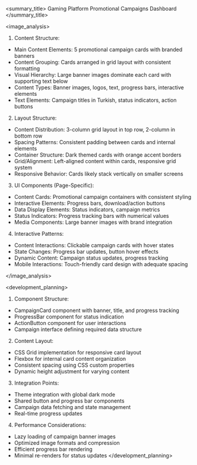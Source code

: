 <summary_title>
Gaming Platform Promotional Campaigns Dashboard
</summary_title>

<image_analysis>
1. Content Structure:
- Main Content Elements: 5 promotional campaign cards with branded banners
- Content Grouping: Cards arranged in grid layout with consistent formatting
- Visual Hierarchy: Large banner images dominate each card with supporting text below
- Content Types: Banner images, logos, text, progress bars, interactive elements
- Text Elements: Campaign titles in Turkish, status indicators, action buttons

2. Layout Structure:
- Content Distribution: 3-column grid layout in top row, 2-column in bottom row
- Spacing Patterns: Consistent padding between cards and internal elements
- Container Structure: Dark themed cards with orange accent borders
- Grid/Alignment: Left-aligned content within cards, responsive grid system
- Responsive Behavior: Cards likely stack vertically on smaller screens

3. UI Components (Page-Specific):
- Content Cards: Promotional campaign containers with consistent styling
- Interactive Elements: Progress bars, download/action buttons
- Data Display Elements: Status indicators, campaign metrics
- Status Indicators: Progress tracking bars with numerical values
- Media Components: Large banner images with brand integration

4. Interactive Patterns:
- Content Interactions: Clickable campaign cards with hover states
- State Changes: Progress bar updates, button hover effects
- Dynamic Content: Campaign status updates, progress tracking
- Mobile Interactions: Touch-friendly card design with adequate spacing

</image_analysis>

<development_planning>
1. Component Structure:
- CampaignCard component with banner, title, and progress tracking
- ProgressBar component for status indication
- ActionButton component for user interactions
- Campaign interface defining required data structure

2. Content Layout:
- CSS Grid implementation for responsive card layout
- Flexbox for internal card content organization
- Consistent spacing using CSS custom properties
- Dynamic height adjustment for varying content

3. Integration Points:
- Theme integration with global dark mode
- Shared button and progress bar components
- Campaign data fetching and state management
- Real-time progress updates

4. Performance Considerations:
- Lazy loading of campaign banner images
- Optimized image formats and compression
- Efficient progress bar rendering
- Minimal re-renders for status updates
</development_planning>